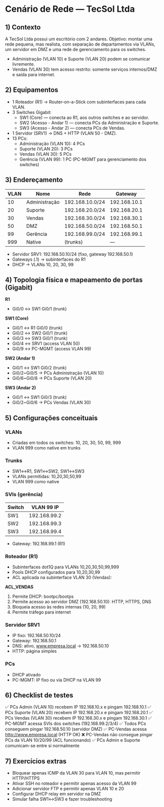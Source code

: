 # Cenário de Rede — TecSol Ltda 

## 1) Contexto
A TecSol Ltda possui um escritório com 2 andares. Objetivo: montar uma rede pequena, mas realista, com separação de departamentos via VLANs, um servidor em DMZ e uma rede de gerenciamento para os switches.

- Administração (VLAN 10) e Suporte (VLAN 20) podem se comunicar livremente.
- Vendas (VLAN 30) tem acesso restrito: somente serviços internos/DMZ e saída para internet.

## 2) Equipamentos
- 1 Roteador (R1) → Router-on-a-Stick com subinterfaces para cada VLAN.
- 3 Switches Gigabit:
  - SW1 (Core) — conecta ao R1, aos outros switches e ao servidor.
  - SW2 (Acesso - Andar 1) — conecta PCs da Administração e Suporte.
  - SW3 (Acesso - Andar 2) — conecta PCs de Vendas.
- 1 Servidor (SRV1) → DNS + HTTP (VLAN 50 - DMZ).
- 13 PCs:
  - Administração (VLAN 10): 4 PCs
  - Suporte (VLAN 20): 3 PCs
  - Vendas (VLAN 30): 5 PCs
  - Gerência (VLAN 99): 1 PC (PC-MGMT para gerenciamento dos switches)

## 3) Endereçamento
| VLAN | Nome | Rede | Gateway |
|------|------|------|---------|
| 10 | Administração | 192.168.10.0/24 | 192.168.10.1 |
| 20 | Suporte | 192.168.20.0/24 | 192.168.20.1 |
| 30 | Vendas | 192.168.30.0/24 | 192.168.30.1 |
| 50 | DMZ | 192.168.50.0/24 | 192.168.50.1 |
| 99 | Gerência | 192.168.99.0/24 | 192.168.99.1 |
| 999 | Native | (trunks) | — |

- Servidor SRV1: 192.168.50.10/24 (fixo, gateway 192.168.50.1)
- Gateways (.1) → subinterfaces do R1
- DHCP → VLANs 10, 20, 30, 99

## 4) Topologia física e mapeamento de portas (Gigabit)
**R1**
- Gi0/0 ↔ SW1 Gi0/1 (trunk)

**SW1 (Core)**
- Gi0/1 ↔ R1 Gi0/0 (trunk)
- Gi0/2 ↔ SW2 Gi0/1 (trunk)
- Gi0/3 ↔ SW3 Gi0/1 (trunk)
- Gi0/4 ↔ SRV1 (access VLAN 50)
- Gi0/9 ↔ PC-MGMT (access VLAN 99)

**SW2 (Andar 1)**
- Gi0/1 ↔ SW1 Gi0/2 (trunk)
- Gi0/2~Gi0/5 → PCs Administração (VLAN 10)
- Gi0/6~Gi0/8 → PCs Suporte (VLAN 20)

**SW3 (Andar 2)**
- Gi0/1 ↔ SW1 Gi0/3 (trunk)
- Gi0/2~Gi0/6 → PCs Vendas (VLAN 30)

## 5) Configurações conceituais
### VLANs
- Criadas em todos os switches: 10, 20, 30, 50, 99, 999
- VLAN 999 como native em trunks

### Trunks
- SW1↔R1, SW1↔SW2, SW1↔SW3
- VLANs permitidas: 10,20,30,50,99
- VLAN 999 como native

### SVIs (gerência)
| Switch | VLAN 99 IP |
|--------|------------|
| SW1 | 192.168.99.2 |
| SW2 | 192.168.99.3 |
| SW3 | 192.168.99.4 |
- Gateway: 192.168.99.1 (R1)

### Roteador (R1)
- Subinterfaces dot1Q para VLANs 10,20,30,50,99,999
- Pools DHCP configurados para 10,20,30,99
- ACL aplicada na subinterface VLAN 30 (Vendas):

**ACL_VENDAS**
1. Permite DHCP: bootpc/bootps
2. Permite acesso ao servidor DMZ (192.168.50.10): HTTP, HTTPS, DNS
3. Bloqueia acesso às redes internas (10, 20, 99)
4. Permite tráfego para internet

### Servidor SRV1
- IP fixo: 192.168.50.10/24
- Gateway: 192.168.50.1
- DNS: ativo, www.empresa.local → 192.168.50.10
- HTTP: página simples

### PCs
- DHCP ativado
- PC-MGMT: IP fixo ou via DHCP na VLAN 99

## 6) Checklist de testes
✅ PCs Admin (VLAN 10) recebem IP 192.168.10.x e pingam 192.168.10.1
✅ PCs Suporte (VLAN 20) recebem IP 192.168.20.x e pingam 192.168.20.1
✅ PCs Vendas (VLAN 30) recebem IP 192.168.30.x e pingam 192.168.30.1
✅ PC-MGMT acessa SVIs dos switches (192.168.99.2/3/4)
✅ Todos PCs conseguem pingar 192.168.50.10 (servidor DMZ)
✅ PC-Vendas acessa http://www.empresa.local (HTTP OK)
❌ PC-Vendas não consegue pingar PCs da VLAN 10/20/99 (ACL funcionando)
✅ PCs Admin e Suporte comunicam-se entre si normalmente

## 7) Exercícios extras
- Bloquear apenas ICMP da VLAN 30 para VLAN 10, mas permitir HTTP/HTTPS
- Ativar SSH no roteador e permitir apenas acesso da VLAN 99
- Adicionar servidor FTP e permitir apenas VLAN 10 e 20
- Configurar DHCP relay em servidor na DMZ
- Simular falha SW1↔SW3 e fazer troubleshooting

